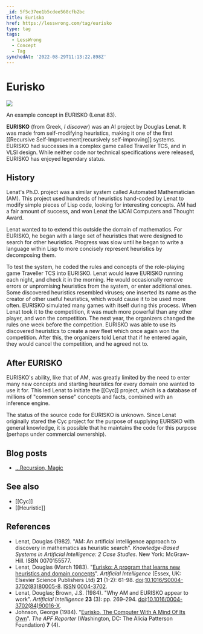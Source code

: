 ```yaml
---
_id: 5f5c37ee1b5cdee568cfb2bc
title: Eurisko
href: https://lesswrong.com/tag/eurisko
type: tag
tags:
  - LessWrong
  - Concept
  - Tag
synchedAt: '2022-08-29T11:13:22.898Z'
---
```

# Eurisko

![](https://39669.cdn.cke-cs.com/rQvD3VnunXZu34m86e5f/images/c2f1a794d8e6c31cb516e448c8e64a01c32784ed26ec9e6f.jpg)

An example concept in EURISKO (Lenat 83).

**EURISKO** (from Greek, *I discover*) was an AI project by Douglas Lenat. It was made from self-modifying heuristics, making it one of the first [[Recursive Self-Improvement|recursively self-improving]] systems. EURISKO had successes in a complex game called Traveller TCS, and in VLSI design. While neither code nor technical specifications were released, EURISKO has enjoyed legendary status.

## History

Lenat's Ph.D. project was a similar system called Automated Mathematician (AM). This project used hundreds of heuristics hand-coded by Lenat to modify simple pieces of Lisp code, looking for interesting concepts. AM had a fair amount of success, and won Lenat the IJCAI Computers and Thought Award.

Lenat wanted to to extend this outside the domain of mathematics. For EURISKO, he began with a large set of heuristics that were designed to search for other heuristics. Progress was slow until he began to write a language within Lisp to more concisely represent heuristics by decomposing them.

To test the system, he coded the rules and concepts of the role-playing game Traveller TCS into EURISKO. Lenat would leave EURISKO running each night, and check it in the morning. He would occasionally remove errors or unpromising heuristics from the system, or enter additional ones. Some discovered heuristics resembled viruses; one inserted its name as the creator of other useful heuristics, which would cause it to be used more often. EURISKO simulated many games with itself during this process. When Lenat took it to the competition, it was much more powerful than any other player, and won the competition. The next year, the organizers changed the rules one week before the competition. EURISKO was able to use its discovered heuristics to create a new fleet which once again won the competition. After this, the organizers told Lenat that if he entered again, they would cancel the competition, and he agreed not to.

## After EURISKO

EURISKO's ability, like that of AM, was greatly limited by the need to enter many new concepts and starting heuristics for every domain one wanted to use it for. This led Lenat to initiate the [[Cyc]] project, which is a database of millions of "common sense" concepts and facts, combined with an inference engine.

The status of the source code for EURISKO is unknown. Since Lenat originally stared the Cyc project for the purpose of supplying EURISKO with general knowledge, it is possible that he maintains the code for this purpose (perhaps under commercial ownership).

## Blog posts

- [...Recursion, Magic](http://lesswrong.com/lw/w6/recursion_magic/)

## See also

- [[Cyc]]
- [[Heuristic]]

## References

- Lenat, Douglas (1982). "AM: An artificial intelligence approach to discovery in mathematics as heuristic search". *Knowledge-Based Systems in Artificial Intelligence: 2 Case Studies*. New York: McGraw-Hill. ISBN 0070155577.
- Lenat, Douglas (March 1983). "[Eurisko: A program that learns new heuristics and domain concepts](http://dl.acm.org/citation.cfm?id=1644660)". *Artificial Intelligence* (Essex, UK: Elsevier Science Publishers Ltd) **21** (1-2): 61-98. [doi](https://wiki.lesswrong.com/index.php?title=Digital_object_identifier&action=edit&redlink=1):[10.1016/S0004-3702(83)80005-8](http://dx.doi.org/10.1016%2FS0004-3702%2883%2980005-8). [ISSN](https://wiki.lesswrong.com/wiki/International_Standard_Serial_Number) [0004-3702](http://worldcat.org/issn/0004-3702).
- Lenat, Douglas; Brown, J.S. (1984). "Why AM and EURISKO appear to work". *Artificial Intelligence* **23** (3): pp. 269–294. [doi](https://wiki.lesswrong.com/index.php?title=Digital_object_identifier&action=edit&redlink=1):[10.1016/0004-3702(84)90016-X](http://dx.doi.org/10.1016%2F0004-3702%2884%2990016-X).
- Johnson, George (1984). "[Eurisko, The Computer With A Mind Of Its Own](http://aliciapatterson.org/stories/eurisko-computer-mind-its-own)". *The APF Reporter* (Washington, DC: The Alicia Patterson Foundation) **7** (4).